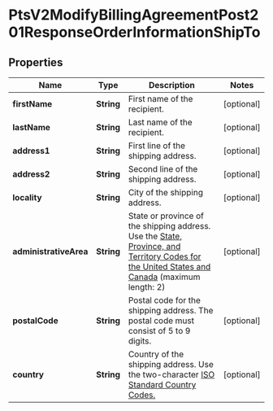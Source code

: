 
# PtsV2ModifyBillingAgreementPost201ResponseOrderInformationShipTo

## Properties
Name | Type | Description | Notes
------------ | ------------- | ------------- | -------------
**firstName** | **String** | First name of the recipient.  |  [optional]
**lastName** | **String** | Last name of the recipient.  |  [optional]
**address1** | **String** | First line of the shipping address.  |  [optional]
**address2** | **String** | Second line of the shipping address.  |  [optional]
**locality** | **String** | City of the shipping address.  |  [optional]
**administrativeArea** | **String** | State or province of the shipping address. Use the [State, Province, and Territory Codes for the United States and Canada](https://developer.cybersource.com/library/documentation/sbc/quickref/states_and_provinces.pdf) (maximum length: 2)  |  [optional]
**postalCode** | **String** | Postal code for the shipping address. The postal code must consist of 5 to 9 digits.  |  [optional]
**country** | **String** | Country of the shipping address. Use the two-character [ISO Standard Country Codes.](http://apps.cybersource.com/library/documentation/sbc/quickref/countries_alpha_list.pdf)  |  [optional]



